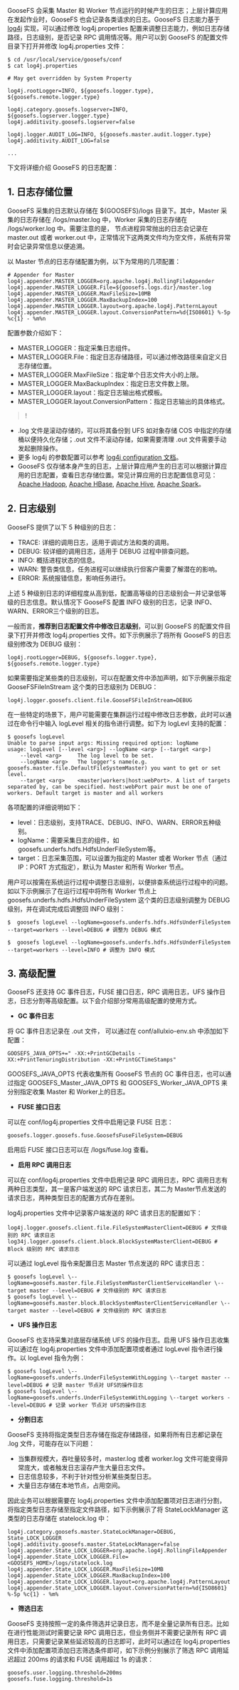 GooseFS 会采集 Master 和 Worker 节点运行的时候产生的日志；上层计算应用在发起作业时，GooseFS 也会记录各类请求的日志。GooseFS 日志能力基于 [log4j](https://logging.apache.org/log4j/2.x/) 实现，可以通过修改 log4j.properties 配置来调整日志能力，例如日志存储路径，日志级别，是否记录 RPC 调用情况等。用户可以到 GooseFS 的配置文件目录下打开并修改 log4j.properties 文件：

```plaintext
$ cd /usr/local/service/goosefs/conf
$ cat log4j.properties

# May get overridden by System Property

log4j.rootLogger=INFO, ${goosefs.logger.type}, ${goosefs.remote.logger.type}

log4j.category.goosefs.logserver=INFO, ${goosefs.logserver.logger.type}
log4j.additivity.goosefs.logserver=false

log4j.logger.AUDIT_LOG=INFO, ${goosefs.master.audit.logger.type}
log4j.additivity.AUDIT_LOG=false

...
```



下文将详细介绍 GooseFS 的日志配置：

## 1. **日志存储位置**

GooseFS 采集的日志默认存储在 ${GOOSEFS}/logs 目录下。其中，Master 采集的日志存储在 /logs/master.log 中，Worker 采集的日志存储在 /logs/worker.log 中。需要注意的是， 节点进程异常抛出的日志会记录在 master.out 或者 worker.out 中，正常情况下这两类文件均为空文件，系统有异常时会记录异常信息以便追溯。

以 Master 节点的日志存储配置为例，以下为常用的几项配置：

```plaintext
# Appender for Master
log4j.appender.MASTER_LOGGER=org.apache.log4j.RollingFileAppender
log4j.appender.MASTER_LOGGER.File=${goosefs.logs.dir}/master.log
log4j.appender.MASTER_LOGGER.MaxFileSize=10MB
log4j.appender.MASTER_LOGGER.MaxBackupIndex=100
log4j.appender.MASTER_LOGGER.layout=org.apache.log4j.PatternLayout
log4j.appender.MASTER_LOGGER.layout.ConversionPattern=%d{ISO8601} %-5p %c{1} - %m%n
```


配置参数介绍如下：

- MASTER_LOGGER：指定采集日志组件。
- MASTER_LOGGER.File：指定日志存储路径，可以通过修改路径来自定义日志存储位置。
- MASTER_LOGGER.MaxFileSize：指定单个日志文件大小的上限。
- MASTER_LOGGER.MaxBackupIndex：指定日志文件数上限。
- MASTER_LOGGER.layout：指定日志输出格式模板。
- MASTER_LOGGER.layout.ConversionPattern：指定日志输出的具体格式。

>!
- .log 文件是滚动存储的，可以将其备份到 UFS 如对象存储 COS 中指定的存储桶以便持久化存储；.out 文件不滚动存储，如果需要清理 .out 文件需要手动发起删除操作。
- 更多 log4j 的参数配置可以参考 [log4j configuration 文档](https://logging.apache.org/log4j/2.x/manual/configuration.html)。
- GooseFS 仅存储本身产生的日志，上层计算应用产生的日志可以根据计算应用的日志配置，查看日志存储位置。常见计算应用的日志配置信息可见：[Apache Hadoop](https://docs.alluxio.io/os/user/stable/en/compute/Hadoop-MapReduce.html#logging-configuration), [Apache HBase](https://docs.alluxio.io/os/user/stable/en/compute/HBase.html#logging-configuration), [Apache Hive](https://docs.alluxio.io/os/user/stable/en/compute/Hive.html#logging-configuration), [Apache Spark](https://docs.alluxio.io/os/user/stable/en/compute/Spark.html#logging-configuration)。

## 2. **日志级别**

GooseFS 提供了以下 5 种级别的日志：

- TRACE: 详细的调用日志，适用于调试方法和类的调用。
- DEBUG: 较详细的调用日志，适用于 DEBUG 过程中排查问题。
- INFO: 概括进程状态的信息。
- WARN: 警告类信息，任务进程可以继续执行但客户需要了解潜在的影响。
- ERROR: 系统报错信息，影响任务进行。

上述 5 种级别日志的详细程度从高到低，配置高等级的日志级别会一并记录低等级的日志信息。默认情况下 GooseFS 配置 INFO 级别的日志，记录 INFO、WARN、ERROR三个级别的日志。

一般而言，**推荐到日志配置文件中修改日志级别**，可以到 GooseFS 的配置文件目录下打开并修改 log4j.properties 文件。如下示例展示了将所有 GooseFS 的日志级别修改为 DEBUG 级别：

```plaintext
log4j.rootLogger=DEBUG, ${goosefs.logger.type}, ${goosefs.remote.logger.type}
```


如果需要指定某些类的日志级别，可以在配置文件中添加声明，如下示例展示指定 GooseFSFileInStream 这个类的日志级别为 DEBUG：

```plaintext
log4j.logger.goosefs.client.file.GooseFSFileInStream=DEBUG
```

在一些特定的场景下，用户可能需要在集群运行过程中修改日志参数，此时可以通过在命令行中输入 logLevel 相关的指令进行调整。如下为 logLevl 支持的配置：

```plaintext
$ goosefs logLevel
Unable to parse input args: Missing required option: logName
usage: logLevel [--level <arg>] --logName <arg> [--target <arg>]
    --level <arg>     The log level to be set.
    --logName <arg>   The logger's name(e.g. goosefs.master.file.DefaultFileSystemMaster) you want to get or set level.
    --target <arg>    <master|workers|host:webPort>. A list of targets separated by, can be specified. host:webPort pair must be one of workers. Default target is master and all workers
```


各项配置的详细说明如下：

- level：日志级别，支持TRACE、DEBUG、INFO、WARN、ERROR五种级别。
- logName：需要采集日志的组件，如goosefs.underfs.hdfs.HdfsUnderFileSystem等。
- target：日志采集范围，可以设置为指定的 Master 或者 Worker 节点（通过 IP：PORT 方式指定），默认为 Master 和所有 Worker 节点。

用户可以按需在系统运行过程中调整日志级别，以便排查系统运行过程中的问题。如以下示例展示了在运行过程中将所有 Worker 节点上 goosefs.underfs.hdfs.HdfsUnderFileSystem 这个类的日志级别调整为 DEBUG 级别，并在调试完成后调整回 INFO 级别：

```plaintext
$  goosefs logLevel --logName=goosefs.underfs.hdfs.HdfsUnderFileSystem --target=workers --level=DEBUG # 调整为 DEBUG 模式

$  goosefs logLevel --logName=goosefs.underfs.hdfs.HdfsUnderFileSystem --target=workers --level=INFO # 调整为 INFO 模式
```

## 3. **高级配置**

GooseFS 还支持 GC 事件日志，FUSE 接口日志，RPC 调用日志，UFS 操作日志，日志分割等高级配置。以下会介绍部分常用高级配置的使用方式。

- **GC 事件日志**

将 GC 事件日志记录在 .out 文件， 可以通过在 conf/allulxio-env.sh 中添加如下配置：

```plaintext
GOOSEFS_JAVA_OPTS+=" -XX:+PrintGCDetails -XX:+PrintTenuringDistribution -XX:+PrintGCTimeStamps"
```

GOOSEFS_JAVA_OPTS 代表收集所有 GooseFS 节点的 GC 事件日志，也可以通过指定 GOOSEFS_Master_JAVA_OPTS 和 GOOSEFS_Worker_JAVA_OPTS 来分别指定收集 Master 和 Worker上的日志。

- **FUSE 接口日志**

可以在 conf/log4j.properties 文件中启用记录 FUSE 日志：

```plaintext
goosefs.logger.goosefs.fuse.GoosefsFuseFileSystem=DEBUG
```

启用后 FUSE 接口日志可以在 /logs/fuse.log 查看。 

- **启用 RPC 调用日志**

可以在 conf/log4j.properties 文件中启用记录 RPC 调用日志，RPC 调用日志有两种日志类型，其一是客户端发送的 RPC 请求日志，其二为 Master节点发送的请求日志，两种类型日志的配置方式存在差别。

log4j.properties 文件中记录客户端发送的 RPC 请求日志的配置如下：


```plaintext
log4j.logger.goosefs.client.file.FileSystemMasterClient=DEBUG # 文件级别的 RPC 请求日志
log34j.logger.goosefs.client.block.BlockSystemMasterClient=DEBUG # Block 级别的 RPC 请求日志
```


可以通过 logLevel 指令来配置日志 Master 节点发送的 RPC 请求日志：

```plaintext
$ goosefs logLevel \--logName=goosefs.master.file.FileSystemMasterClientServiceHandler \--target master --level=DEBUG # 文件级别的 RPC 请求日志
$ goosefs logLevel \--logName=goosefs.master.block.BlockSystemMasterClientServiceHandler \--target master --level=DEBUG # 文件级别的 RPC 请求日志
```


- **UFS 操作日志**

GooseFS 也支持采集对底层存储系统 UFS 的操作日志。启用 UFS 操作日志收集可以通过在 log4j.properties 文件中添加配置项或者通过 logLevel 指令进行操作。以 logLevel 指令为例：

```plaintext
$ goosefs logLevel \--logName=goosefs.underfs.UnderFileSystemWithLogging \--target master --level=DEBUG # 记录 master 节点对 UFS的操作日志
$ goosefs logLevel \--logName=goosefs.underfs.UnderFileSystemWithLogging \--target workers --level=DEBUG # 记录 worker 节点对 UFS的操作日志
```


- **分割日志**

GooseFS 支持将指定类型日志存储在指定存储路径，如果将所有日志都记录在 .log 文件，可能存在以下问题：

- 当集群规模大，吞吐量较多时，master.log 或者 worker.log 文件可能变得异常庞大，或者触发日志滚存产生大量日志文件。
- 日志信息较多，不利于针对性分析某些类型日志。
- 大量日志存储在本地节点，占用空间。

因此业务可以根据需要在 log4j.properties 文件中添加配置项对日志进行分割，将指定类型日志存储至指定文件路径，如下示例展示了将 StateLockManager 这类型的日志存储在 statelock.log 中：

```plaintext
log4j.category.goosefs.master.StateLockManager=DEBUG, State_LOCK_LOGGER
log4j.additivity.goosefs.master.StateLockManager=false
log4j.appender.State_LOCK_LOGGER=org.apache.log4j.RollingFileAppender
log4j.appender.State_LOCK_LOGGER.File=<GOOSEFS_HOME>/logs/statelock.log
log4j.appender.State_LOCK_LOGGER.MaxFileSize=10MB
log4j.appender.State_LOCK_LOGGER.MaxBackupIndex=100
log4j.appender.State_LOCK_LOGGER.layout=org.apache.log4j.PatternLayout
log4j.appender.State_LOCK_LOGGER.layout.ConversionPattern=%d{ISO8601} %-5p %c{1} - %m%
```


- **筛选日志**

GooseFS 支持按照一定的条件筛选并记录日志，而不是全量记录所有日志。比如在进行性能测试时需要记录 RPC 调用日志，但业务侧并不需要记录所有 RPC 调用日志，只需要记录某些延迟较高的日志即可，此时可以通过在 log4j.properties 文件中添加配置项添加日志筛选条件即可，如下示例分别展示了筛选 RPC 调用延迟超过 200ms 的请求和 FUSE 调用超过 1s 的请求：

```plaintext
goosefs.user.logging.threshold=200ms
goosefs.fuse.logging.threshold=1s
```